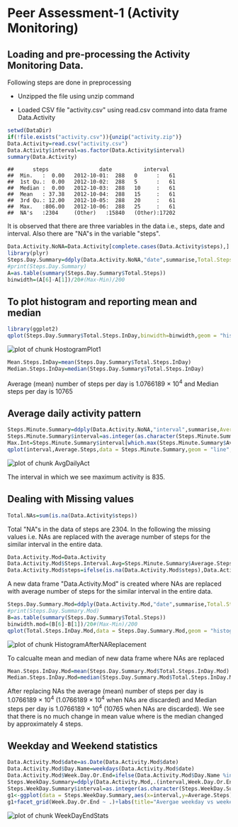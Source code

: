 Peer Assessment-1 (Activity Monitoring)
==============================
## Loading and pre-processing the Activity Monitoring Data. 
Following steps are done in preprocessing

- Unzipped the file using unzip command

- Loaded CSV file "activity.csv" using read.csv command into data frame Data.Activity



```r
setwd(DataDir)
if(!file.exists("activity.csv")){unzip("activity.zip")}
Data.Activity=read.csv("activity.csv")
Data.Activity$interval=as.factor(Data.Activity$interval)
summary(Data.Activity)
```

```
##      steps                date          interval    
##  Min.   :  0.00   2012-10-01:  288   0      :   61  
##  1st Qu.:  0.00   2012-10-02:  288   5      :   61  
##  Median :  0.00   2012-10-03:  288   10     :   61  
##  Mean   : 37.38   2012-10-04:  288   15     :   61  
##  3rd Qu.: 12.00   2012-10-05:  288   20     :   61  
##  Max.   :806.00   2012-10-06:  288   25     :   61  
##  NA's   :2304     (Other)   :15840   (Other):17202
```
It is observed that there are three variables in the data i.e., steps, date and interval. Also there are "NA"s in the variable "steps".



```r
Data.Activity.NoNA=Data.Activity[complete.cases(Data.Activity$steps),]
library(plyr)
Steps.Day.Summary=ddply(Data.Activity.NoNA,"date",summarise,Total.Steps.InDay=sum(steps))
#print(Steps.Day.Summary)
A=as.table(summary(Steps.Day.Summary$Total.Steps))
binwidth=(A[6]-A[1])/20#(Max-Min)/200
```
## To plot histogram and reporting mean and median

```r
library(ggplot2)
qplot(Steps.Day.Summary$Total.Steps.InDay,binwidth=binwidth,geom = "histogram",main="Histogram of Steps/Day",xlab = "Steps",ylab = "Count (Days)",fill=I("blue"), col=I("red"))
```

![plot of chunk HostogramPlot1](figure/HostogramPlot1-1.png) 

```r
Mean.Steps.InDay=mean(Steps.Day.Summary$Total.Steps.InDay)
Median.Steps.InDay=median(Steps.Day.Summary$Total.Steps.InDay)
```
Average (mean) number of steps per day is 1.0766189 &times; 10<sup>4</sup> and Median steps per day is 10765

## Average daily activity pattern

```r
Steps.Minute.Summary=ddply(Data.Activity.NoNA,"interval",summarise,Average.Steps=mean(steps))
Steps.Minute.Summary$interval=as.integer(as.character(Steps.Minute.Summary$interval))
Max.Int=Steps.Minute.Summary$interval[which.max(Steps.Minute.Summary$Average.Steps)]
qplot(interval,Average.Steps,data = Steps.Minute.Summary,geom = "line",main = "Average steps in an interval",xlab = "Interval",ylab = "Average Steps")
```

![plot of chunk AvgDailyAct](figure/AvgDailyAct-1.png) 

The interval in which we see maximum activity is 835.
## Dealing with Missing values

```r
Total.NAs=sum(is.na(Data.Activity$steps))
```

Total "NA"s in the data of steps are 2304. In the following the missing values i.e. NAs are replaced with the average number of steps for the similar interval in the entire data.


```r
Data.Activity.Mod=Data.Activity
Data.Activity.Mod$Steps.Interval.Avg=Steps.Minute.Summary$Average.Steps[match(Data.Activity.Mod$interval,Steps.Minute.Summary$interval)]
Data.Activity.Mod$steps=ifelse(is.na(Data.Activity.Mod$steps),Data.Activity.Mod$Steps.Interval.Avg,Data.Activity.Mod$steps)
```

A new data frame "Data.Activity.Mod" is created where NAs are replaced with average number of steps for the similar interval in the entire data.


```r
Steps.Day.Summary.Mod=ddply(Data.Activity.Mod,"date",summarise,Total.Steps.InDay.Mod=sum(steps))
#print(Steps.Day.Summary.Mod)
B=as.table(summary(Steps.Day.Summary$Total.Steps))
binwidth.mod=(B[6]-B[1])/20#(Max-Min)/200
qplot(Total.Steps.InDay.Mod,data = Steps.Day.Summary.Mod,geom = "histogram",binwidth=binwidth.mod,main="Histogram of Steps/Day after replacing NAs",xlab = "Steps",ylab = "Count (Days)",fill=I("blue"), col=I("red"))
```

![plot of chunk HistogramAfterNAReplacement](figure/HistogramAfterNAReplacement-1.png) 

To calcualte mean and median of new data frame where NAs are replaced


```r
Mean.Steps.InDay.Mod=mean(Steps.Day.Summary.Mod$Total.Steps.InDay.Mod)
Median.Steps.InDay.Mod=median(Steps.Day.Summary.Mod$Total.Steps.InDay.Mod)
```
After replacing NAs the average (mean) number of steps per day is 1.0766189 &times; 10<sup>4</sup> (1.0766189 &times; 10<sup>4</sup> when NAs are discarded) and Median steps per day is 1.0766189 &times; 10<sup>4</sup> (10765 when NAs are discarded). We see that there is no much change in mean value where is the median changed by approximately 4 steps.

## Weekday and Weekend statistics

```r
Data.Activity.Mod$date=as.Date(Data.Activity.Mod$date)
Data.Activity.Mod$Day.Name=weekdays(Data.Activity.Mod$date)
Data.Activity.Mod$Week.Day.Or.End=ifelse(Data.Activity.Mod$Day.Name %in% c("Saturday","Sunday"),"Weekend","Weekday")
Steps.WeekDay.Summary=ddply(Data.Activity.Mod,.(interval,Week.Day.Or.End),summarise,Average.Steps=mean(steps))
Steps.WeekDay.Summary$interval=as.integer(as.character(Steps.WeekDay.Summary$interval))
g1<-ggplot(data = Steps.WeekDay.Summary,aes(x=interval,y=Average.Steps))+geom_line()
g1+facet_grid(Week.Day.Or.End ~ .)+labs(title="Avergae weekday vs weekend activity per interval",x="Interval",y="Average number of steps")
```

![plot of chunk WeekDayEndStats](figure/WeekDayEndStats-1.png) 

